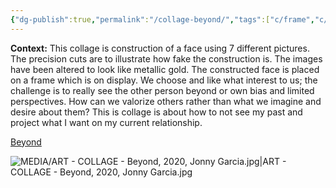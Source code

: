 ```yaml
---
{"dg-publish":true,"permalink":"/collage-beyond/","tags":["c/frame","c/woman","c/pieces","c/colour-red","c/colour-brown","collage/year-2020","c/fragment","c/face","collage/series/crystallized-feelings"],"created":"2024-06-28T12:56:49.000-04:00","updated":"2025-08-26T14:54:36.789-04:00"}
---
```



**Context:** This collage is construction of a face using 7 different pictures. The precision cuts are to illustrate how fake the construction is. The images have been altered to look like metallic gold. The constructed face is placed on a frame which is on display. We choose and like what interest to us; the challenge is to really see the other person beyond or own bias and limited perspectives. How can we valorize others rather than what we imagine and desire about them? This is collage is about how to not see my past and project what I want on my current relationship.

[Beyond](https://www.instagram.com/p/CHl80M3BOYQ/)

![MEDIA/ART - COLLAGE - Beyond, 2020, Jonny Garcia.jpg|ART - COLLAGE - Beyond, 2020, Jonny Garcia.jpg](/img/user/MEDIA/ART%20-%20COLLAGE%20-%20Beyond,%202020,%20Jonny%20Garcia.jpg)
